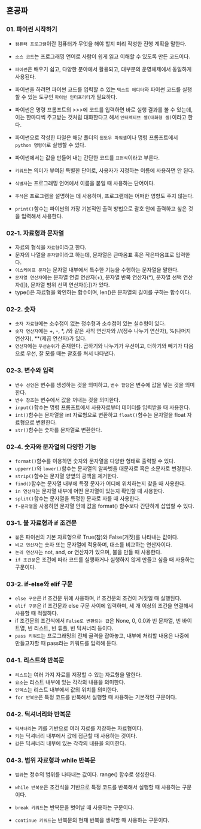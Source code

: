 ## 혼공파

### 01. 파이썬 시작하기

- ```컴퓨터 프로그램```이란 컴퓨터가 무엇을 해야 할지 미리 작성한 진행 계획을 말한다.

- ```소스 코드```는 프로그래밍 언어로 사람이 쉽게 읽고 이해할 수 있도록 만든 코드이다.
- ```파이썬```은 배우기 쉽고, 다양한 분야에서 활용되고, 대부분의 운영체제에서 동일하게 사용된다.
- 파이썬을 하려면 파이썬 코드를 입력할 수 있는 ```텍스트 에디터```와 파이썬 코드를 실행할 수 있는 도구인 ```파이썬 인터프리터```가 필요하다.
- 파이썬은 명령 프롬프트의 >>>에 코드를 입력하면 바로 실행 결과를 볼 수 있는데, 이는 한마디씩 주고받는 것처럼 대화한다고 해서 ```인터렉티브 셸(대화형 셸)```이라고 한다.
- 파이썬으로 작성한 파일은 해당 폴더의 ```윈도우 파워셸```이나 명령 프롬프트에서 ```python 명령어```로 실행할 수 있다.

- 파이썬에서는 값을 만들어 내는 간단한 코드를 ```표현식```이라고 부른다.
- ```키워드```는 의미가 부여된 특별한 단어로, 사용자가 지정하는 이름에 사용하면 안 된다.
- ```식별자```는 프로그래밍 언어에서 이름을 붙일 때 사용하는 단어이다.
- ```주석```은 프로그램을 설명하는 데 사용하며, 프로그램에는 어떠한 영향도 주지 않는다.
- ```print()```함수는 파이썬의 가장 기본적인 출력 방법으로 괄호 안에 출력하고 싶은 것을 입력해서 사용한다.



### 02-1. 자료형과 문자열

- 자료의 형식을 ```자료형```이라고 한다.
- 문자의 나열을 ```문자열```이라고 하는데, 문자열은 큰따옴표 혹은 작은따옴표로 입력한다.
- ```이스케이프 문자```는 문자열 내부에서 특수한 기능을 수행하는 문자열을 말한다.
- ```문자열 연산자```에는 문자열 연결 연산자(+), 문자열 반복 연산자(*), 문자열 선택 연산자([]), 문자열 범위 선택 연산자([:])가 있다.
- type()은 자료형을 확인하는 함수이며, len()은 문자열의 길이를 구하는 함수이다.



### 02-2. 숫자

- ```숫자 자료형```에는 소수점이 없는 정수형과 소수점이 있는 실수형이 있다.
- ```숫자 연산자```에는 +, -, *, /와 같은 사칙 연산자와 //(정수 나누기 연산자), %(나머지 연산자), **(제곱 연산자)가 있다.
- ```연산자```에는 ```우선순위```가 존재한다. 곱하기와 나누기가 우선이고, 더하기와 빼기가 다음으로 우선, 잘 모를 때는 괄호를 쳐서 나타낸다.



### 02-3. 변수와 입력

- ```변수 선언```은 변수를 생성하는 것을 의미하고, ```변수 할당```은 변수에 값을 넣는 것을 의미한다.
- ```변수 참조```는 변수에서 값을 꺼내는 것을 의미한다.
- ```input()```함수는 명령 프롬프트에서 사용자로부터 데이터를 입력받을 때 사용한다.
- ```int()```함수는 문자열을 int 자료형으로 변환하고 ```float()```함수는 문자열을 float 자료형으로 변환한다.
- ```str()```함수는 숫자를 문자열로 변환한다.



### 02-4. 숫자와 문자열의 다양한 기능

- ```format()```함수를 이용하면 숫자와 문자열을 다양한 형태로 출력할 수 있다.
- ```upperr()```와 ```lower()```함수는 문자열의 알파벳을 대문자로 혹은 소문자로 변경한다.
- ```strip()```함수는 문자열 양옆의 공백을 제거한다.
- ```find()```함수는 문자열 내부에 특정 문자가 어디에 위치하는지 찾을 때 사용한다.
- ```in 연산자```는 문자열 내부에 어떤 문자열이 있는지 확인할 때 사용한다.
- ```split()```함수는 문자열을 특정한 문자로 자를 때 사용한다.
- ```f-문자열```을 사용하면 문자열 안에 값을 format() 함수보다 간단하게 삽입할 수 있다.



### 03-1. 불 자료형과 if 조건문

- ```불```은 파이썬의 기본 자료형으로 True(참)와 False(거짓)를 나타내는 값이다.
- ```비교 연산자```는 숫자 또는 문자열에 적용하며, 대소를 비교하는 연산자이다.
- ```논리 연산자```는 not, and, or 연산자가 있으며, 불을 만들 때 사용한다.
- ```if 조건문```은 조건에 따라 코드를 실행하거나 실행하지 않게 만들고 싶을 때 사용하는 구문이다.



### 03-2. if-else와 elif 구문

- ```else 구문```은 if 조건문 뒤에 사용하며, if 조건문의 조건이 거짓일 때 실행된다.
- ```elif 구문```은 if 조건문과 else 구문 사이에 입력하며, 세 개 이상의 조건을 연결해서 사용할 때 적절하다.
- if 조건문의 조건식에서 ```False로 변환되는 값```은 None, 0, 0.0과 빈 문자열, 빈 바이트열, 빈 리스트, 빈 튜플, 빈 딕셔너리 등이다.
- ```pass 키워드```는 프로그래밍의 전체 골격을 잡아놓고, 내부에 처리할 내용은 나중에 만들고자할 때 pass라는 키워드를 입력해 둔다.



### 04-1. 리스트와 반복문

- ```리스트```는 여러 가지 자료를 저장할 수 있는 자료형을 말한다.
- ```요소```는 리스트 내부에 있는 각각의 내용을 의미한다.
- ```인덱스```는 리스트 내부에서 값의 위치를 의미한다.
- ```for 반복문```은 특정 코드를 반복해서 실행할 때 사용하는 기본적인 구문이다.



### 04-2. 딕셔너리와 반복문

- ```딕셔너리```는 키를 기반으로 여러 자료를 저장하는 자료형이다.
- ```키```는 딕셔너리 내부에서 값에 접근할 때 사용하는 것이다.
- ```값```은 딕셔너리 내부에 있는 각각의 내용을 의미한다.



### 04-3. 범위 자료형과 while 반복문

- ```범위```는 정수의 범위를 나타내는 값이다. range() 함수로 생성한다.

- ```while 반복문```은 조건식을 기반으로 특정 코드를 반복해서 실행할 때 사용하는 구문이다.

- ```break 키워드```는 반복문을 벗어날 때 사용하는 구문이다.

- ```continue 키워드```는 반복문의 현재 반복을 생략할 때 사용하는 구문이다.

  
